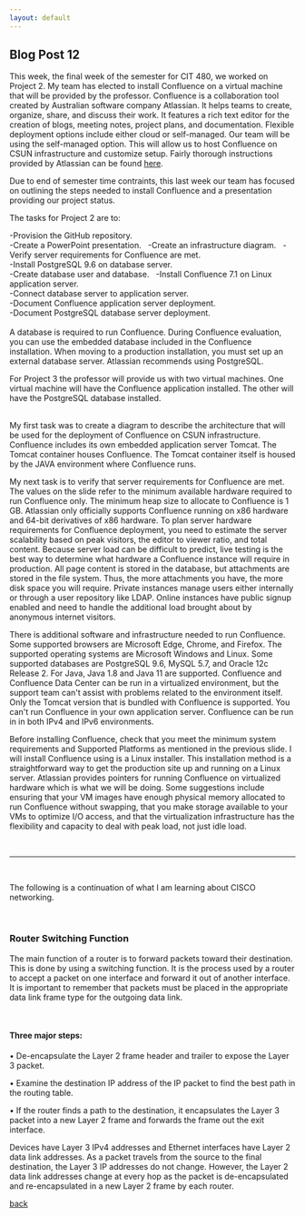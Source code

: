 ```yaml
---
layout: default
---
```


## Blog Post 12



This week, the final week of the semester for CIT 480, we worked on Project 2. My team has elected to install Confluence on a virtual machine that will be provided by the professor. Confluence is a collaboration tool created by Australian software company Atlassian. It helps teams to create, organize, share, and discuss their work. It features a rich text editor for the creation of blogs, meeting notes, project plans, and documentation. Flexible deployment options include either cloud or self-managed. Our team will be using the self-managed option. This will allow us to host Confluence on CSUN infrastructure and customize setup. Fairly thorough instructions provided by Atlassian can be found [here](https://confluence.atlassian.com/doc/confluence-installation-guide-135681.html). 

Due to end of semester time contraints, this last week our team has focused on outlining the steps needed to install Confluence and a presentation providing our project status. 

The tasks for Project 2 are to:

-Provision the GitHub repository.
&nbsp;  
-Create a PowerPoint presentation.
&nbsp;
-Create an infrastructure diagram.
&nbsp;
-Verify server requirements for Confluence are met.
&nbsp;  
-Install PostgreSQL 9.6 on database server.
&nbsp;  
-Create database user and database.
&nbsp;
-Install Confluence 7.1 on Linux application server.
&nbsp;  
-Connect database server to application server.
&nbsp;  
-Document Confluence application server deployment.
&nbsp;  
-Document PostgreSQL database server deployment.
&nbsp;
&nbsp; 
&nbsp; 
<br>
<br>
A database is required to run Confluence. During Confluence evaluation, you can use the embedded database included in the Confluence installation. When moving to a production installation, you must set up an external database server. Atlassian recommends using PostgreSQL. 

For Project 3 the professor will provide us with two virtual machines. One virtual machine will have the Confluence application installed. The other will have the PostgreSQL database installed.  
&nbsp;

My first task was to create a diagram to describe the architecture that will be used for the deployment of Confluence on CSUN infrastructure. Confluence includes its own embedded application server Tomcat. The Tomcat container houses Confluence. The Tomcat container itself is housed by the JAVA environment where Confluence runs.   

My next task is to verify that server requirements for Confluence are met. The values on the slide refer to the minimum available hardware required to run Confluence only. The minimum heap size to allocate to Confluence is 1 GB. Atlassian only officially supports Confluence running on x86 hardware and 64-bit derivatives of x86 hardware. To plan server hardware requirements for Confluence deployment, you need to estimate the server scalability based on peak visitors, the editor to viewer ratio, and total content. Because server load can be difficult to predict, live testing is the best way to determine what hardware a Confluence instance will require in production. All page content is stored in the database, but attachments are stored in the file system. Thus, the more attachments you have, the more disk space you will require. Private instances manage users either internally or through a user repository like LDAP. Online instances have public signup enabled and need to handle the additional load brought about by anonymous internet visitors.

There is additional software and infrastructure needed to run Confluence. Some supported browsers are Microsoft Edge, Chrome, and Firefox. The supported operating systems are Microsoft Windows and Linux. Some supported databases are PostgreSQL 9.6, MySQL 5.7, and Oracle 12c Release 2. For Java, Java 1.8 and Java 11 are supported. Confluence and Confluence Data Center can be run in a virtualized environment, but the support team can't assist with problems related to the environment itself. Only the Tomcat version that is bundled with Confluence is supported. You can't run Confluence in your own application server. Confluence can be run in in both IPv4 and IPv6 environments.

Before installing Confluence, check that you meet the minimum system requirements and Supported Platforms as mentioned in the previous slide. I will install Confluence using is a Linux installer. This installation method is a straightforward way to get the production site up and running on a Linux server. Atlassian provides pointers for running Confluence on virtualized hardware which is what we will be doing. Some suggestions include ensuring that your VM images have enough physical memory allocated to run Confluence without swapping, that you make storage available to your VMs to optimize I/O access, and that the virtualization infrastructure has the flexibility and capacity to deal with peak load, not just idle load.


&nbsp;

----------------

&nbsp;
&nbsp;

The following is a continuation of what I am learning about CISCO networking. 

&nbsp;

### Router Switching Function

The main function of a router is to forward packets toward their destination. This is done by using a switching function. It is the process used by a router to accept a packet on one interface and forward it out of another interface. It is important to remember that packets must be placed in the appropriate data link frame type for the outgoing data link.
 
&nbsp;

#### Three major steps:

•    De-encapsulate the Layer 2 frame header and trailer to expose the Layer 3 packet. 

•    Examine the destination IP address of the IP packet to find the best path in the routing table.

•    If the router finds a path to the destination, it encapsulates the Layer 3 packet into a new Layer 2 frame and forwards the frame out the exit interface.


Devices have Layer 3 IPv4 addresses and Ethernet interfaces have Layer 2 data link addresses. As a packet travels from the source to the final destination, the Layer 3 IP addresses do not change. However, the Layer 2 data link addresses change at every hop as the packet is de-encapsulated and re-encapsulated in a new Layer 2 frame by each router.





[back](../blog.html)
